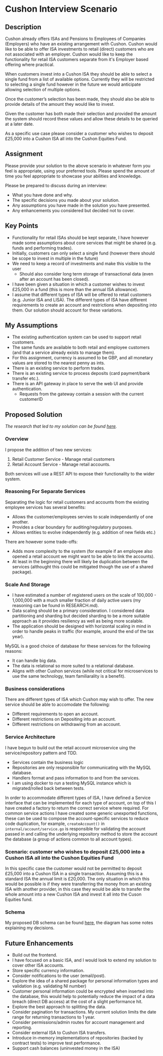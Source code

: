# Cushon Interview Scenario

## Description

Cushon already offers ISAs and Pensions to Employees of Companies (Employers) who have an existing arrangement with
Cushon. Cushon would like to be able to offer ISA investments to retail (direct) customers who are not associated with an
employer. Cushon would like to keep the functionality for retail ISA customers separate from it's Employer based offering
where practical.

When customers invest into a Cushon ISA they should be able to select a single fund from a list of available options. Currently they will be restricted to selecting a single fund however in the future we would anticipate allowing selection of multiple options.

Once the customer’s selection has been made, they should also be able to provide details of the amount they would like to
invest.

Given the customer has both made their selection and provided the amount the system should record these values and allow these details to be queried at a later date.

As a specific use case please consider a customer who wishes to deposit £25,000 into a Cushon ISA all into the Cushon Equities Fund.

## Assignment

Please provide your solution to the above scenario in whatever form you feel is appropriate, using your preferred tools.
Please spend the amount of time you feel appropriate to showcase your abilities and knowledge.

Please be prepared to discuss during an interview:

- What you have done and why.
- The specific decisions you made about your solution.
- Any assumptions you have made in the solution you have presented.
- Any enhancements you considered but decided not to cover.

## Key Points

- Functionality for retail ISAs should be kept separate, I have however made some assumptions about core services that might be shared (e.g. funds and performing trades).
- Initially, customers can only select a single fund (however there should be scope to invest in multiple in the future)
- We need to keep a record of investments and make this visible to the user
    - Should also consider long term storage of transactional data (even after an account has been closed).
- I have been given a situation in which a customer wishes to invest £25,000 in a fund (this is more than the annual ISA allowance).
- I assume that different types of ISA will be offered to retail customers (e.g. Junior ISA and LISA). The different types of ISA have different requirements to create an account and restrictions when depositing into them. Our solution should account for these variations.

## My Assumptions

- The existing authentication system can be used to support retail customers.
- The same funds are available to both retail and employee customers (and that a service already exists to manage them).
- For this assignment, currency is assumed to be GBP, and all monetary values are stored to the nearest penny as ints.
- There is an existing service to perform trades.
- There is an existing service to process deposits (card payment/bank transfer etc.).
- There is an API gateway in place to serve the web UI and provide authentication.
    - Requests from the gateway contain a session with the current customerID

## Proposed Solution

*The research that led to my solution can be found [here](https://github.com/jameswhoughton/cushon/blob/main/RESEARCH.md).*

### Overview

I propose the addition of two new services: 

1. Retail Customer Service - Manage retail customers
2. Retail Account Service - Manage retail accounts.

Both services will use a REST API to expose their functionality to the wider system.

### Reasoning For Separate Services

Separating the logic for retail customers and accounts from the existing employee services has several benefits:

- Allows the customer/employees servies to scale independantly of one another.
- Provides a clear boundary for auditing/regulatory purposes.
- Allows entities to evolve independently (e.g. addition of new fields etc.)

There are however some trade-offs:

- Adds more complexity to the system (for example if an employee also opened a retail account we might want to be able to link the accounts).
- At least in the beginning there will likely be duplication between the services (althought this could be mitigated though the use of a shared package).

### Scale And Storage

- I have estimated a number of registered users on the scale of 100,000 - 1,000,000 with a much smaller fraction of daily active users (my reasoning can be found in RESEARCH.md). 
- Data scaling should be a primary consideration. I considered data partitioning and sharding but decided sharding to be a more suitable approach as it provides resiliency as well as being more scalable.
- The application should be designed with horizontal scaling in mind in order to handle peaks in traffic (for example, around the end of the tax year).

MySQL is a good choice of database for these services for the following reasons:

- It can handle big data.
- The data is relational so more suited to a relational database.
- Aligns with other Cushon services (while not critical for microservices to use the same technology, team familiarality is a benefit).

### Business considerations

There are different types of ISA which Cushon may wish to offer. The new service should be able to accomodate the following:

- Different requirements to open an account.
- Different restrictions on Depositing into an account.
- Different restrictions on withdrawing from an account.

### Service Architecture

I have begun to build out the retail account microservice uing the service/repository pattern and TDD.

- Services contain the business logic
- Repositories are only responsible for communicating with the MySQL database.
- Handlers format and pass information to and from the services.
- I am using docker to run a testing MySQL instance which is migrated/rolled back between tests.

In order to accommodate different types of ISA, I have defined a Service interface that can be implemented for each type of account, on top of this I have created a factory to return the correct service where required. For common service actions I have created some generic unexported functions, these can be used to compose the account-specific services to reduce code duplication, for example, `createAccount()` in `internal/account/service.go` is responsible for validating the account passed in and calling the underlying repository method to store the account the database (a group of actions common to all account types).

### Scenario: customer who wishes to deposit £25,000 into a Cushon ISA all into the Cushon Equities Fund

In this specific case the customer would not be permitted to deposit £25,000 into a Cushon ISA in a single transaction. Assuming this is a standard ISA the annual limit is £20,000. The only situation in which this would be possible is if they were transferring the money from an existing ISA with another provider, in this case they would be able to transfer the whole amount into a new Cushon ISA and invest it all into the Cuson Equities fund.

### Schema

My proposed DB schema can be found [here](https://raw.githubusercontent.com/jameswhoughton/cushon/refs/heads/main/erd.svg), the diagram has some notes explaining my decisions.

## Future Enhancements

- Build out the frontend.
- I have focused on a basic ISA, and I would look to extend my solution to cover other ISA accounts.
- Store specific currency information.
- Consider notifications to the user (email/post).
- Explore the idea of a shared package for personal information types and validation (e.g. validating NI number)
- Customer personal information could be encrypted when inserted into the database, this would help to potentially reduce the impact of a data breach (direct DB access) at the cost of a slight performance hit.
- Explore the best approach to splitting the data.
- Consider pagination for transactions. My current solution limits the date range for returning transactions to 1 year.
- Consider permissions/admin routes for account management and reporting.
- Consider external ISA to Cushon ISA transfers.
- Introduce in-memory implementations of repositories (backed by contract tests) to improve test performance.
- Support cash balances (uninvested money in the ISA)
